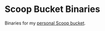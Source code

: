 # Scoop Bucket Binaries

Binaries for my [personal Scoop bucket](https://github.com/TheRandomLabs/Scoop-Bucket).
